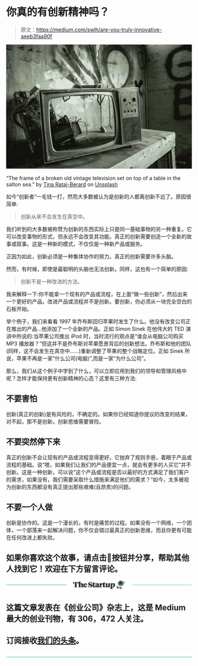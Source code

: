 # 你真的有创新精神吗？

> 原文：<https://medium.com/swlh/are-you-truly-innovative-aeeb3faa90f>

![](img/58997ad3374194ff609264b2fe597f10.png)

“The frame of a broken old vintage television set on top of a table in the salton sea.” by [Tina Rataj-Berard](https://unsplash.com/@t_rat_max?utm_source=medium&utm_medium=referral) on [Unsplash](https://unsplash.com?utm_source=medium&utm_medium=referral)

如今“创新者”一毛钱一打，然而大多数被认为是创新的人都离创新不远了。原因很简单:

> 创新从来不会发生在真空中。

我们听到的大多数被称赞为创新的东西实际上只是同一基础事物的另一种重复。它可以改变事物的形式，但永远不会改变其功能。真正的创新需要创造一个全新的故事或叙事。这是一种新的模式，不仅仅是一种新产品或服务。

正因为如此，创新必须是一种集体协作的努力。真正的创新需要许多头脑。

然而，有时候，即使是最聪明的头脑也无法创新。同样，这也有一个简单的原因:

> 创新不是一种改进的方法。

我来解释一下:你不能拿一个现有的产品或流程，在上面“做一些创新”，然后出来一个更好的产品。改进产品或流程并不是创新。要创新，你必须从一块完全空白的石板开始。

举个例子，我们来看看 1997 年乔布斯回归苹果时发生了什么。他没有改变公司正在推出的产品…他添加了一个全新的产品。正如 Simon Sinek 在他伟大的 TED 演讲中所说的:当苹果公司推出 iPod 时，当时流行的观点是“谁会从电脑公司购买 MP3 播放器？”但这并不是乔布斯对苹果愿景背后的创新想法。乔布斯和他的团队(同样，这不会发生在真空中……)重新调整了苹果的整个战略定位。正如 Sinek 所说，苹果不再是一家“什么公司(电脑)”,而是一家“为什么公司”。

那么，我们从这个例子中学到了什么，可以立即应用到我们的领导和管理风格中呢？怎样才能保持更有创新精神的心态？这里有三种方法:

## 不要害怕

创新(真正的创新)是有风险的，不确定的。如果你已经知道你提议的改变的结果，对不起，那不是创新。创新思维需要冒险。

## 不要突然停下来

真正的创新不会让现有的产品或流程变得更好。它抛弃了规则手册，着眼于产品或流程的基础。说“嗯，如果我们让我们的产品便宜一点，就会有更多的人买它”并不创新。这是一种创新，可以说“这个产品或流程是否以最好的方式满足了我们客户的需求，如果没有，我们需要采取什么措施来满足他们的需求？“如今，太多被视为创新的东西都没有真正提出那些艰难(且昂贵)的问题。

## 不要一个人做

创新是协作的。这是一个漫长的，有时是痛苦的过程。如果没有一个网络，一个团体，一个部落来一起解决问题，你不仅会错过最真正的创新思维，而且你更有可能在任何改进上都失败。

## 如果你喜欢这个故事，请点击👏按钮并分享，帮助其他人找到它！欢迎在下方留言评论。

[![](img/308a8d84fb9b2fab43d66c117fcc4bb4.png)](https://medium.com/swlh)

## 这篇文章发表在《创业公司》杂志上，这是 Medium 最大的创业刊物，有 306，472 人关注。

## 订阅接收[我们的头条](http://growthsupply.com/the-startup-newsletter/)。

[![](img/b0164736ea17a63403e660de5dedf91a.png)](https://medium.com/swlh)